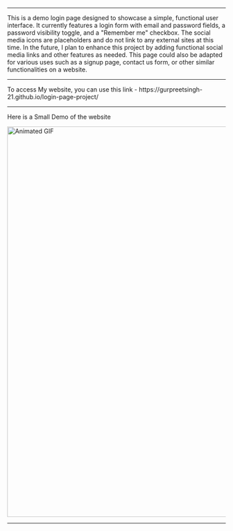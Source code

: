 
<hr>
This is a demo login page designed to showcase a simple, functional user interface. It currently features a login form with email and password fields, a password visibility toggle, and a "Remember me" checkbox. The social media icons are placeholders and do not link to any external sites at this time.
In the future, I plan to enhance this project by adding functional social media links and other features as needed. This page could also be adapted for various uses such as a signup page, contact us form, or other similar functionalities on a website.

<hr>
<p>To access My website, you can use this link - https://gurpreetsingh-21.github.io/login-page-project/</p>
<hr>
<p>Here is a Small Demo of the website</p>
<img src="https://i.giphy.com/media/v1.Y2lkPTc5MGI3NjExeDJzZjRzdmlrdDZhYmVwMHZsdXd4N2s0azNxNm5tMDd6cXdqbmhhdiZlcD12MV9pbnRlcm5hbF9naWZfYnlfaWQmY3Q9Zw/zyoO4fTAcILVQTbbmr/giphy.gif" alt="Animated GIF" width="900" height="auto"/>
<br>
<hr>

